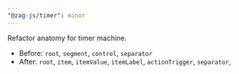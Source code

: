 ```yaml
---
"@zag-js/timer": minor
---
```


Refactor anatomy for timer machine.

- Before: `root`, `segment`, `control`, `separator`
- After: `root`, `item`, `itemValue`, `itemLabel`, `actionTrigger`, `separator`,
